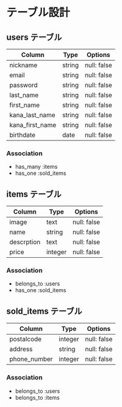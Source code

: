 # テーブル設計

## users テーブル

| Column          | Type     | Options     |
| --------------- | -------- | ----------- |
| nickname        | string   | null: false |
| email           | string   | null: false |
| password        | string   | null: false |
| last_name       | string   | null: false |
| first_name      | string   | null: false |
| kana_last_name  | string   | null: false |
| kana_first_name | string   | null: false |
| birthdate       | date     | null: false |
### Association

- has_many :items
- has_one :sold_items

## items テーブル

| Column     | Type    | Options     |
| ---------- | ------- | ----------- |
| image      | text    | null: false |
| name       | string  | null: false | 
| descrption | text    | null: false |
| price      | integer | null: false |

### Association

- belongs_to :users
- has_one :sold_items

## sold_items テーブル

| Column       | Type    | Options     |
| ------------ | ------- | ----------- |
| postalcode   | integer | null: false |
| address      | string  | null: false | 
| phone_number | integer | null: false |

### Association

- belongs_to :users
- belongs_to :items

